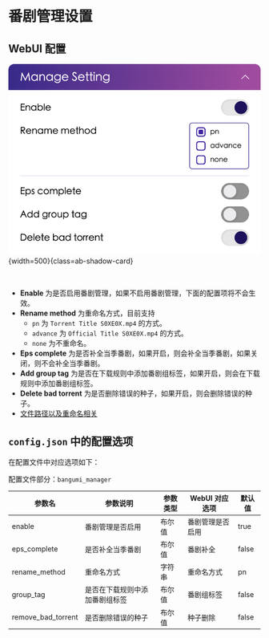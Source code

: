# 番剧管理设置

## WebUI 配置

![proxy](../image/config/manager.png){width=500}{class=ab-shadow-card}

<br/>

- **Enable** 为是否启用番剧管理，如果不启用番剧管理，下面的配置项将不会生效。
- **Rename method** 为重命名方式，目前支持
  - `pn` 为 `Torrent Title S0XE0X.mp4` 的方式。
  - `advance` 为 `Official Title S0XE0X.mp4` 的方式。
  - `none` 为不重命名。
- **Eps complete** 为是否补全当季番剧，如果开启，则会补全当季番剧，如果关闭，则不会补全当季番剧。
- **Add group tag** 为是否在下载规则中添加番剧组标签，如果开启，则会在下载规则中添加番剧组标签。
- **Delete bad torrent** 为是否删除错误的种子，如果开启，则会删除错误的种子。
- [文件路径以及重命名相关][1]

## `config.json` 中的配置选项

在配置文件中对应选项如下：

配置文件部分：`bangumi_manager`

| 参数名             | 参数说明                       | 参数类型 | WebUI 对应选项   | 默认值 |
| ------------------ | ------------------------------ | -------- | ---------------- | ------ |
| enable             | 番剧管理是否启用               | 布尔值   | 番剧管理是否启用 | true   |
| eps_complete       | 是否补全当季番剧               | 布尔值   | 番剧补全         | false  |
| rename_method      | 重命名方式                     | 字符串   | 重命名方式       | pn     |
| group_tag          | 是否在下载规则中添加番剧组标签 | 布尔值   | 番剧组标签       | false  |
| remove_bad_torrent | 是否删除错误的种子             | 布尔值   | 种子删除         | false  |

[1]: https://www.autobangumi.org/use/%E4%BD%BF%E7%94%A8%E8%AF%B4%E6%98%8E.html#%E6%96%87%E4%BB%B6%E8%B7%AF%E5%BE%84%E4%BB%A5%E5%8F%8A%E9%87%8D%E5%91%BD%E5%90%8D%E7%9B%B8%E5%85%B3
